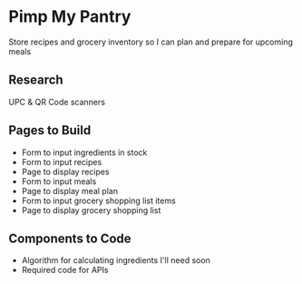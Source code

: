 # Pimp My Pantry
Store recipes and grocery inventory so I can plan and prepare for upcoming meals

## Research
UPC & QR Code scanners

## Pages to Build
- Form to input ingredients in stock
- Form to input recipes
- Page to display recipes
- Form to input meals
- Page to display meal plan
- Form to input grocery shopping list items
- Page to display grocery shopping list

## Components to Code
- Algorithm for calculating ingredients I'll need soon
- Required code for APIs
